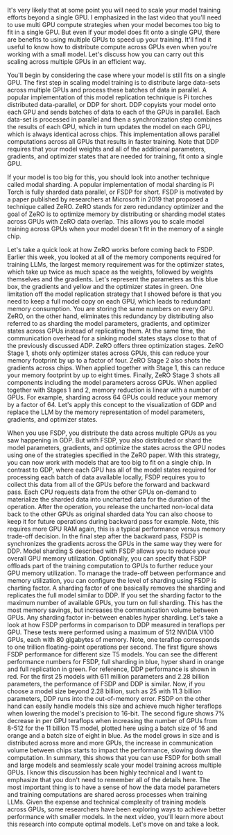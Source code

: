 It's very likely that at some point you will need to scale your model training efforts beyond a single GPU. 
I emphasized in the last video that you'll need to use multi GPU compute strategies when your model becomes too big to fit in a single GPU. 
But even if your model does fit onto a single GPU, there are benefits to using multiple GPUs to speed up your training. 
It'll find it useful to know how to distribute compute across GPUs even when you're working with a small model. 
Let's discuss how you can carry out this scaling across multiple GPUs in an efficient way. 

You'll begin by considering the case where your model is still fits on a single GPU. 
The first step in scaling model training is to distribute large data-sets across multiple GPUs and process these batches of data in parallel. 
A popular implementation of this model replication technique is Pi torches distributed data-parallel, or DDP for short. 
DDP copyists your model onto each GPU and sends batches of data to each of the GPUs in parallel. 
Each data-set is processed in parallel and then a synchronization step combines the results of each GPU, which in turn updates the model on each GPU, which is always identical across chips. 
This implementation allows parallel computations across all GPUs that results in faster training. 
Note that DDP requires that your model weights and all of the additional parameters, gradients, and optimizer states that are needed for training, fit onto a single GPU. 

If your model is too big for this, you should look into another technique called modal sharding. 
A popular implementation of modal sharding is Pi Torch is fully sharded data parallel, or FSDP for short. 
FSDP is motivated by a paper published by researchers at Microsoft in 2019 that proposed a technique called ZeRO. 
ZeRO stands for zero redundancy optimizer and the goal of ZeRO is to optimize memory by distributing or sharding model states across GPUs with ZeRO data overlap. 
This allows you to scale model training across GPUs when your model doesn't fit in the memory of a single chip. 

Let's take a quick look at how ZeRO works before coming back to FSDP. 
Earlier this week, you looked at all of the memory components required for training LLMs, the largest memory requirement was for the optimizer states, which take up twice as much space as the weights, followed by weights themselves and the gradients. 
Let's represent the parameters as this blue box, the gradients and yellow and the optimizer states in green. 
One limitation off the model replication strategy that I showed before is that you need to keep a full model copy on each GPU, which leads to redundant memory consumption. 
You are storing the same numbers on every GPU. 
ZeRO, on the other hand, eliminates this redundancy by distributing also referred to as sharding the model parameters, gradients, and optimizer states across GPUs instead of replicating them. 
At the same time, the communication overhead for a sinking model states stays close to that of the previously discussed ADP. 
ZeRO offers three optimization stages. 
ZeRO Stage 1, shots only optimizer states across GPUs, this can reduce your memory footprint by up to a factor of four. 
ZeRO Stage 2 also shots the gradients across chips. 
When applied together with Stage 1, this can reduce your memory footprint by up to eight times. 
Finally, ZeRO Stage 3 shots all components including the model parameters across GPUs. 
When applied together with Stages 1 and 2, memory reduction is linear with a number of GPUs. 
For example, sharding across 64 GPUs could reduce your memory by a factor of 64. 
Let's apply this concept to the visualization of GDP and replace the LLM by the memory representation of model parameters, gradients, and optimizer states. 

When you use FSDP, you distribute the data across multiple GPUs as you saw happening in GDP. 
But with FSDP, you also distributed or shard the model parameters, gradients, and optimize the states across the GPU nodes using one of the strategies specified in the ZeRO paper. 
With this strategy, you can now work with models that are too big to fit on a single chip. 
In contrast to GDP, where each GPU has all of the model states required for processing each batch of data available locally, FSDP requires you to collect this data from all of the GPUs before the forward and backward pass. 
Each CPU requests data from the other GPUs on-demand to materialize the sharded data into uncharted data for the duration of the operation. 
After the operation, you release the uncharted non-local data back to the other GPUs as original sharded data You can also choose to keep it for future operations during backward pass for example. 
Note, this requires more GPU RAM again, this is a typical performance versus memory trade-off decision. 
In the final step after the backward pass, FSDP is synchronizes the gradients across the GPUs in the same way they were for DDP. 
Model sharding S described with FSDP allows you to reduce your overall GPU memory utilization. 
Optionally, you can specify that FSDP offloads part of the training computation to GPUs to further reduce your GPU memory utilization. 
To manage the trade-off between performance and memory utilization, you can configure the level of sharding using FSDP is charting factor. A sharding factor of one basically removes the sharding and replicates the full model similar to DDP. 
If you set the sharding factor to the maximum number of available GPUs, you turn on full sharding. 
This has the most memory savings, but increases the communication volume between GPUs. 
Any sharding factor in-between enables hyper sharding. Let's take a look at how FSDP performs in comparison to DDP measured in teraflops per GPU. 
These tests were performed using a maximum of 512 NVIDIA V100 GPUs, each with 80 gigabytes of memory. 
Note, one teraflop corresponds to one trillion floating-point operations per second. 
The first figure shows FSDP performance for different size T5 models. 
You can see the different performance numbers for FSDP, full sharding in blue, hyper shard in orange and full replication in green. 
For reference, DDP performance is shown in red. 
For the first 25 models with 611 million parameters and 2.28 billion parameters, the performance of FSDP and DDP is similar. 
Now, if you choose a model size beyond 2.28 billion, such as 25 with 11.3 billion parameters, DDP runs into the out-of-memory error. 
FSDP on the other hand can easily handle models this size and achieve much higher teraflops when lowering the model's precision to 16-bit. The second figure shows 7% decrease in per GPU teraflops when increasing the number of GPUs from 8-512 for the 11 billion T5 model, plotted here using a batch size of 16 and orange and a batch size of eight in blue. 
As the model grows in size and is distributed across more and more GPUs, the increase in communication volume between chips starts to impact the performance, slowing down the computation. 
In summary, this shows that you can use FSDP for both small and large models and seamlessly scale your model training across multiple GPUs. 
I know this discussion has been highly technical and I want to emphasize that you don't need to remember all of the details here. 
The most important thing is to have a sense of how the data model parameters and training computations are shared across processes when training LLMs. 
Given the expense and technical complexity of training models across GPUs, some researchers have been exploring ways to achieve better performance with smaller models. 
In the next video, you'll learn more about this research into compute optimal models. Let's move on and take a look.
